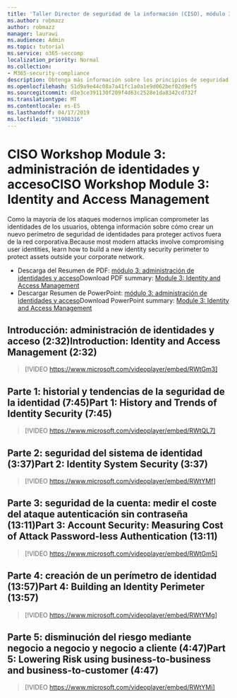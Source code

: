 ```yaml
---
title: 'Taller Director de seguridad de la información (CISO), módulo 3: identidad y administración de acceso'
ms.author: robmazz
author: robmazz
manager: laurawi
ms.audience: Admin
ms.topic: tutorial
ms.service: o365-seccomp
localization_priority: Normal
ms.collection:
- M365-security-compliance
description: Obtenga más información sobre los principios de seguridad y las recomendaciones para modernizar la seguridad de su organización.
ms.openlocfilehash: 51d9a9e44c08a7a41fc1a0a1e9d062bef02d9ef5
ms.sourcegitcommit: d3e3ce391130f209f4d63c2528e1da8342cd732f
ms.translationtype: MT
ms.contentlocale: es-ES
ms.lasthandoff: 04/17/2019
ms.locfileid: "31908316"
---
```

# <a name="ciso-workshop-module-3-identity-and-access-management"></a><span data-ttu-id="90415-103">CISO Workshop Module 3: administración de identidades y acceso</span><span class="sxs-lookup"><span data-stu-id="90415-103">CISO Workshop Module 3: Identity and Access Management</span></span> 

<span data-ttu-id="90415-104">Como la mayoría de los ataques modernos implican comprometer las identidades de los usuarios, obtenga información sobre cómo crear un nuevo perímetro de seguridad de identidades para proteger activos fuera de la red corporativa.</span><span class="sxs-lookup"><span data-stu-id="90415-104">Because most modern attacks involve compromising user identities, learn how to build a new identity security perimeter to protect assets outside your corporate network.</span></span>

- <span data-ttu-id="90415-105">Descarga del Resumen de PDF: [módulo 3: administración de identidades y acceso](media/ciso-workshop-3-identity-protection.pdf)</span><span class="sxs-lookup"><span data-stu-id="90415-105">Download PDF summary: [Module 3: Identity and Access Management](media/ciso-workshop-3-identity-protection.pdf)</span></span>
- <span data-ttu-id="90415-106">Descargar Resumen de PowerPoint: [módulo 3: administración de identidades y acceso](https://docs.microsoft.com/office365/securitycompliance/media/ciso-workshop-3-identity-protection.pptx)</span><span class="sxs-lookup"><span data-stu-id="90415-106">Download PowerPoint summary: [Module 3: Identity and Access Management](https://docs.microsoft.com/office365/securitycompliance/media/ciso-workshop-3-identity-protection.pptx)</span></span>

## <a name="introduction-identity-and-access-management-232"></a><span data-ttu-id="90415-107">Introducción: administración de identidades y acceso (2:32)</span><span class="sxs-lookup"><span data-stu-id="90415-107">Introduction: Identity and Access Management (2:32)</span></span>

> [!VIDEO https://www.microsoft.com/videoplayer/embed/RWtGm3]

## <a name="part-1-history-and-trends-of-identity-security-745"></a><span data-ttu-id="90415-108">Parte 1: historial y tendencias de la seguridad de la identidad (7:45)</span><span class="sxs-lookup"><span data-stu-id="90415-108">Part 1: History and Trends of Identity Security (7:45)</span></span>

> [!VIDEO https://www.microsoft.com/videoplayer/embed/RWtQL7]

## <a name="part-2-identity-system-security-337"></a><span data-ttu-id="90415-109">Parte 2: seguridad del sistema de identidad (3:37)</span><span class="sxs-lookup"><span data-stu-id="90415-109">Part 2: Identity System Security (3:37)</span></span>

> [!VIDEO https://www.microsoft.com/videoplayer/embed/RWtYMf]

## <a name="part-3-account-security-measuring-cost-of-attack-password-less-authentication-1311"></a><span data-ttu-id="90415-110">Parte 3: seguridad de la cuenta: medir el coste del ataque autenticación sin contraseña (13:11)</span><span class="sxs-lookup"><span data-stu-id="90415-110">Part 3: Account Security: Measuring Cost of Attack Password-less Authentication (13:11)</span></span>

> [!VIDEO https://www.microsoft.com/videoplayer/embed/RWtGm5]

## <a name="part-4-building-an-identity-perimeter-1357"></a><span data-ttu-id="90415-111">Parte 4: creación de un perímetro de identidad (13:57)</span><span class="sxs-lookup"><span data-stu-id="90415-111">Part 4: Building an Identity Perimeter (13:57)</span></span>

> [!VIDEO https://www.microsoft.com/videoplayer/embed/RWtYMg]

## <a name="part-5-lowering-risk-using-business-to-business-and-business-to-customer-447"></a><span data-ttu-id="90415-112">Parte 5: disminución del riesgo mediante negocio a negocio y negocio a cliente (4:47)</span><span class="sxs-lookup"><span data-stu-id="90415-112">Part 5: Lowering Risk using business-to-business and business-to-customer (4:47)</span></span>

> [!VIDEO https://www.microsoft.com/videoplayer/embed/RWtYMi]